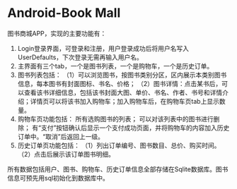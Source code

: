 # Android-Book Mall
图书商城APP，实现的主要功能有：
1.	Login登录界面，可登录和注册，用户登录成功后将用户名写入UserDefaults，下次登录无需再输入用户名。
2.	主界面有三个tab，一个是图书列表，一个是购物车，一个是历史订单。
3.	图书列表包括： （1）可以浏览图书，按图书类别分区，区内展示本类别图书信息，每本图书有封面图标、书名、价格； （2）图书详情：点击某书后，可以查看该书详细信息，包括该书封面大图、单价、书名、作者、书号和详情介绍；详情页可以将该书加入购物车；加入购物车后，在购物车页tab上显示数量。
4.	购物车页功能包括： 所有选购图书的列表； 可以对该列表中的图书进行删除； 有“支付”按钮确认后显示一个支付成功页面，并将购物车的内容加入历史订单中。“取消”后返回上一级。
5.	历史订单页功能包括：
（1）列出订单编号、图书数目、总价、购买时间。
（2）点击后展示该订单图书明细。

所有数据包括用户、图书、购物车、历史订单信息全部存储在Sqlite数据库。图书信息可预先用sql初始化到数据库中。
